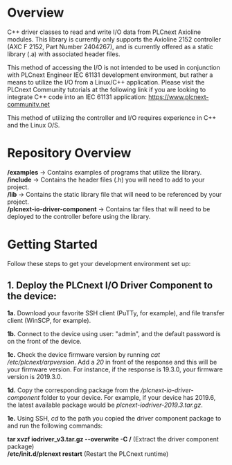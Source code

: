 # Overview

C++ driver classes to read and write I/O data from PLCnext Axioline modules. This library is currently only supports the Axioline 2152 controller (AXC F 2152, Part Number 2404267), and is currently offered as a static library (.a) with associated header files.

This method of accessing the I/O is not intended to be used in conjunction with PLCnext Engineer IEC 61131 development environment, but rather a means to utilize the I/O from a Linux/C++ application. Please visit the PLCnext Community tutorials at the following link if you are looking to integrate C++ code into an IEC 61131 application:  https://www.plcnext-community.net

This method of utilizing the controller and I/O requires experience in C++ and the Linux O/S.

# Repository Overview

**/examples** -> Contains examples of programs that utilize the library.  
**/include**  -> Contains the header files (.h) you will need to add to your project.  
**/lib**      -> Contains the static library file that will need to be referenced by your project.  
**/plcnext-io-driver-component**  -> Contains tar files that will need to be deployed to the controller before using the library.  

# Getting Started

Follow these steps to get your development environment set up:

## 1. Deploy the PLCnext I/O Driver Component to the device:

**1a.** Download your favorite SSH client (PuTTy, for example), and file transfer client (WinSCP, for example).

**1b.** Connect to the device using user: "admin", and the default password is on the front of the device.

**1c.** Check the device firmware version by running *cat /etc/plcnext/arpversion*.  Add a *20* in front of the response and this will be your firmware version. For instance, if the response is 19.3.0, your firmware version is 2019.3.0.

**1d.** Copy the corresponding package from the */plcnext-io-driver-component* folder to your device. For example, if your device has 2019.6, the latest available package would be *plcnext-iodriver-2019.3.tar.gz*.

**1e.** Using SSH, *cd* to the path you copied the driver component package to and run the following commands:  

**tar xvzf iodriver_v3.tar.gz --overwrite -C /** (Extract the driver component package)  
**/etc/init.d/plcnext restart** (Restart the PLCnext runtime)  
